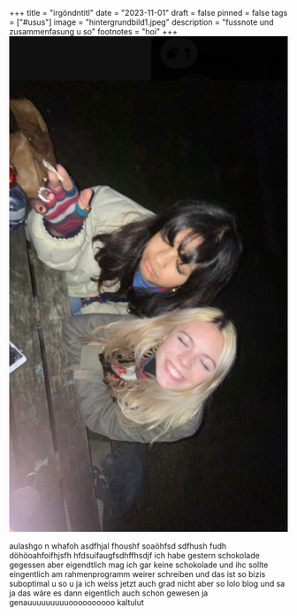 +++
title = "irgöndntitl"
date = "2023-11-01"
draft = false
pinned = false
tags = ["#usus"]
image = "hintergrundbild1.jpeg"
description = "fussnote und zusammenfasung u so"
footnotes = "hoi"
+++
![](hintergrundbild1.jpeg)

aulashgo n whafoh asdfhjal fhoushf soaöhfsd sdfhush fudh döhöoahfoifhjsfh hfdsuifaugfsdhffhsdjf ich habe gestern schokolade gegessen aber eigendtlich mag ich gar keine schokolade und ihc sollte eingentlich am rahmenprogramm weirer schreiben und das ist so bizis suboptimal u so u ja ich weiss jetzt auch grad nicht aber so lolo blog und sa ja das wäre es dann eigentlich auch schon gewesen ja genauuuuuuuuuoooooooooo kaltulut